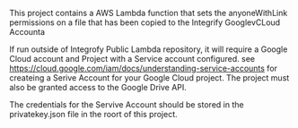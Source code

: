 This project contains a AWS Lambda function that sets the anyoneWithLink permissions on a file that has been copied to the Integrify GooglevCLoud Accounta
 
If run outside of Integrofy Public Lambda repository, it will require a Google Cloud account and Project with a Service account configured.
 see https://cloud.google.com/iam/docs/understanding-service-accounts for createing a Serive Account for your Google Cloud project.
 The project must also be granted access to the Google Drive API.
 
The credentials for the Servive Account should be stored in the privatekey.json file in the roort of this project. 



